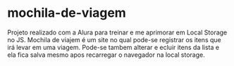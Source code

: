 # mochila-de-viagem
Projeto realizado com a Alura para treinar e me aprimorar em Local Storage no JS. Mochila de viajem é um site no qual pode-se registrar os itens que irá levar em uma viagem.
Pode-se tambem alterar e ecluir itens da lista e ela fica salva mesmo apos recarregar o navegador na local storage.
